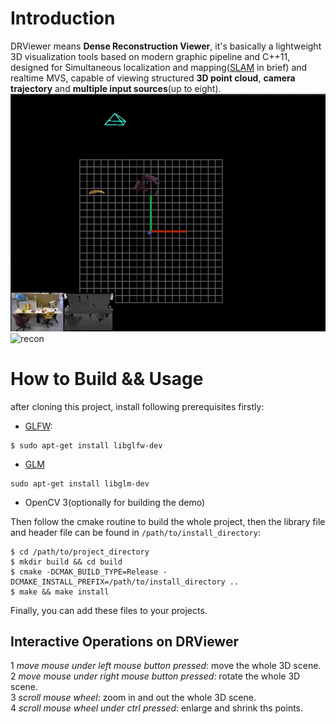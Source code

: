# Introduction
DRViewer means **Dense Reconstruction Viewer**, it's basically a lightweight 3D visualization tools based on modern graphic pipeline and C++11, designed for Simultaneous localization and mapping([SLAM](https://en.wikipedia.org/wiki/Simultaneous_localization_and_mapping) in brief) and realtime MVS, capable of viewing structured **3D point cloud**, **camera trajectory** and **multiple input sources**(up to eight).
![recon](https://github.com/FinleyPan/DRViewer/blob/master/recon.gif)
![recon](https://github.com/FinleyPan/DRViewer/blob/master/track.gif)

# How to Build && Usage
after cloning this project, install following prerequisites firstly:
- [GLFW](https://www.glfw.org/):
```
$ sudo apt-get install libglfw-dev
```
- [GLM](https://glm.g-truc.net/0.9.9/index.html)
```
sudo apt-get install libglm-dev
```
- OpenCV 3(optionally for building the demo)

Then follow the cmake routine to build the whole project, then the library file and header file can be found in `/path/to/install_directory`:
```
$ cd /path/to/project_directory
$ mkdir build && cd build
$ cmake -DCMAK_BUILD_TYPE=Release -DCMAKE_INSTALL_PREFIX=/path/to/install_directory ..
$ make && make install
```
Finally, you can add these files to your projects.

## Interactive Operations on DRViewer
1 *move mouse under left mouse button pressed*: move the whole 3D scene.  
2 *move mouse under right mouse button pressed*: rotate the whole 3D scene.  
3 *scroll mouse wheel*: zoom in and out the whole 3D scene.  
4 *scroll mouse wheel under ctrl pressed*: enlarge and shrink ths points.